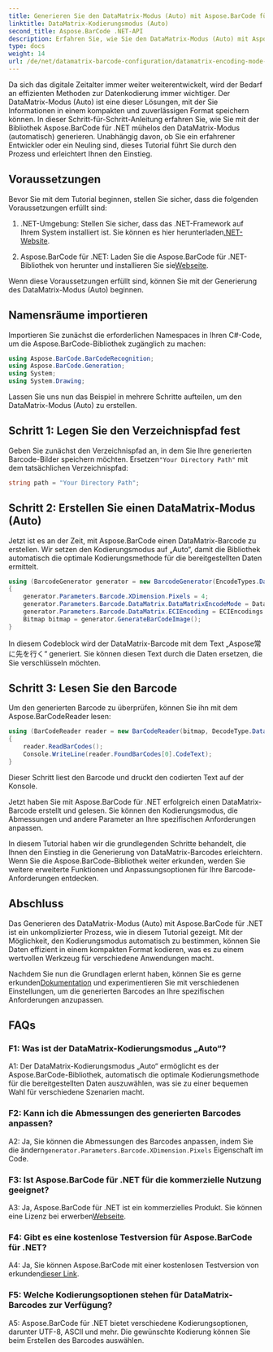 ```yaml
---
title: Generieren Sie den DataMatrix-Modus (Auto) mit Aspose.BarCode für .NET
linktitle: DataMatrix-Kodierungsmodus (Auto)
second_title: Aspose.BarCode .NET-API
description: Erfahren Sie, wie Sie den DataMatrix-Modus (Auto) mit Aspose.BarCode für .NET generieren. Diese Schritt-für-Schritt-Anleitung deckt alles ab, von den Voraussetzungen bis zum Lesen von Barcodes.
type: docs
weight: 14
url: /de/net/datamatrix-barcode-configuration/datamatrix-encoding-mode-auto/
---
```

Da sich das digitale Zeitalter immer weiter weiterentwickelt, wird der Bedarf an effizienten Methoden zur Datenkodierung immer wichtiger. Der DataMatrix-Modus (Auto) ist eine dieser Lösungen, mit der Sie Informationen in einem kompakten und zuverlässigen Format speichern können. In dieser Schritt-für-Schritt-Anleitung erfahren Sie, wie Sie mit der Bibliothek Aspose.BarCode für .NET mühelos den DataMatrix-Modus (automatisch) generieren. Unabhängig davon, ob Sie ein erfahrener Entwickler oder ein Neuling sind, dieses Tutorial führt Sie durch den Prozess und erleichtert Ihnen den Einstieg.

## Voraussetzungen

Bevor Sie mit dem Tutorial beginnen, stellen Sie sicher, dass die folgenden Voraussetzungen erfüllt sind:

1.  .NET-Umgebung: Stellen Sie sicher, dass das .NET-Framework auf Ihrem System installiert ist. Sie können es hier herunterladen[.NET-Website](https://dotnet.microsoft.com/download/dotnet).

2.  Aspose.BarCode für .NET: Laden Sie die Aspose.BarCode für .NET-Bibliothek von herunter und installieren Sie sie[Webseite](https://releases.aspose.com/barcode/net/).

Wenn diese Voraussetzungen erfüllt sind, können Sie mit der Generierung des DataMatrix-Modus (Auto) beginnen.

## Namensräume importieren

Importieren Sie zunächst die erforderlichen Namespaces in Ihren C#-Code, um die Aspose.BarCode-Bibliothek zugänglich zu machen:

```csharp
using Aspose.BarCode.BarCodeRecognition;
using Aspose.BarCode.Generation;
using System;
using System.Drawing;
```

Lassen Sie uns nun das Beispiel in mehrere Schritte aufteilen, um den DataMatrix-Modus (Auto) zu erstellen.

## Schritt 1: Legen Sie den Verzeichnispfad fest

 Geben Sie zunächst den Verzeichnispfad an, in dem Sie Ihre generierten Barcode-Bilder speichern möchten. Ersetzen`"Your Directory Path"` mit dem tatsächlichen Verzeichnispfad:

```csharp
string path = "Your Directory Path";
```

## Schritt 2: Erstellen Sie einen DataMatrix-Modus (Auto)

Jetzt ist es an der Zeit, mit Aspose.BarCode einen DataMatrix-Barcode zu erstellen. Wir setzen den Kodierungsmodus auf „Auto“, damit die Bibliothek automatisch die optimale Kodierungsmethode für die bereitgestellten Daten ermittelt.

```csharp
using (BarcodeGenerator generator = new BarcodeGenerator(EncodeTypes.DataMatrix, "Aspose常に先を行く"))
{
    generator.Parameters.Barcode.XDimension.Pixels = 4;
    generator.Parameters.Barcode.DataMatrix.DataMatrixEncodeMode = DataMatrixEncodeMode.Auto;
    generator.Parameters.Barcode.DataMatrix.ECIEncoding = ECIEncodings.UTF8;
    Bitmap bitmap = generator.GenerateBarCodeImage();
}
```

In diesem Codeblock wird der DataMatrix-Barcode mit dem Text „Aspose常に先を行く“ generiert. Sie können diesen Text durch die Daten ersetzen, die Sie verschlüsseln möchten.

## Schritt 3: Lesen Sie den Barcode

Um den generierten Barcode zu überprüfen, können Sie ihn mit dem Aspose.BarCodeReader lesen:

```csharp
using (BarCodeReader reader = new BarCodeReader(bitmap, DecodeType.DataMatrix))
{
    reader.ReadBarCodes();
    Console.WriteLine(reader.FoundBarCodes[0].CodeText);
}
```

Dieser Schritt liest den Barcode und druckt den codierten Text auf der Konsole.

Jetzt haben Sie mit Aspose.BarCode für .NET erfolgreich einen DataMatrix-Barcode erstellt und gelesen. Sie können den Kodierungsmodus, die Abmessungen und andere Parameter an Ihre spezifischen Anforderungen anpassen.

In diesem Tutorial haben wir die grundlegenden Schritte behandelt, die Ihnen den Einstieg in die Generierung von DataMatrix-Barcodes erleichtern. Wenn Sie die Aspose.BarCode-Bibliothek weiter erkunden, werden Sie weitere erweiterte Funktionen und Anpassungsoptionen für Ihre Barcode-Anforderungen entdecken.

## Abschluss

Das Generieren des DataMatrix-Modus (Auto) mit Aspose.BarCode für .NET ist ein unkomplizierter Prozess, wie in diesem Tutorial gezeigt. Mit der Möglichkeit, den Kodierungsmodus automatisch zu bestimmen, können Sie Daten effizient in einem kompakten Format kodieren, was es zu einem wertvollen Werkzeug für verschiedene Anwendungen macht.

 Nachdem Sie nun die Grundlagen erlernt haben, können Sie es gerne erkunden[Dokumentation](https://reference.aspose.com/barcode/net/) und experimentieren Sie mit verschiedenen Einstellungen, um die generierten Barcodes an Ihre spezifischen Anforderungen anzupassen.

## FAQs

### F1: Was ist der DataMatrix-Kodierungsmodus „Auto“?

A1: Der DataMatrix-Kodierungsmodus „Auto“ ermöglicht es der Aspose.BarCode-Bibliothek, automatisch die optimale Kodierungsmethode für die bereitgestellten Daten auszuwählen, was sie zu einer bequemen Wahl für verschiedene Szenarien macht.

### F2: Kann ich die Abmessungen des generierten Barcodes anpassen?

 A2: Ja, Sie können die Abmessungen des Barcodes anpassen, indem Sie die ändern`generator.Parameters.Barcode.XDimension.Pixels` Eigenschaft im Code.

### F3: Ist Aspose.BarCode für .NET für die kommerzielle Nutzung geeignet?

 A3: Ja, Aspose.BarCode für .NET ist ein kommerzielles Produkt. Sie können eine Lizenz bei erwerben[Webseite](https://purchase.aspose.com/buy).

### F4: Gibt es eine kostenlose Testversion für Aspose.BarCode für .NET?

 A4: Ja, Sie können Aspose.BarCode mit einer kostenlosen Testversion von erkunden[dieser Link](https://releases.aspose.com/).

### F5: Welche Kodierungsoptionen stehen für DataMatrix-Barcodes zur Verfügung?

A5: Aspose.BarCode für .NET bietet verschiedene Kodierungsoptionen, darunter UTF-8, ASCII und mehr. Die gewünschte Kodierung können Sie beim Erstellen des Barcodes auswählen.